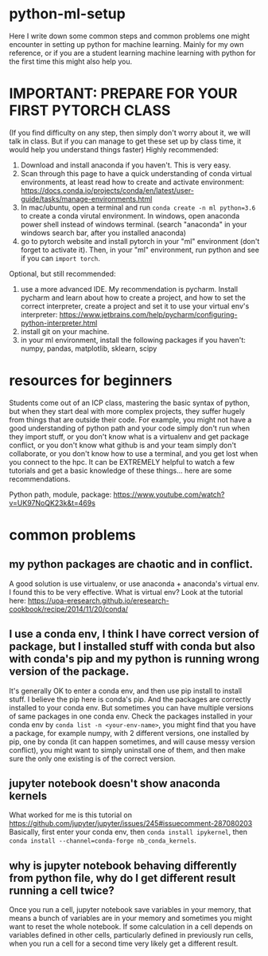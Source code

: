 # python-ml-setup
Here I write down some common steps and common problems one might encounter in setting up python for machine learning. Mainly for my own reference, or if you are a student learning machine learning with python for the first time this might also help you. 

# IMPORTANT: PREPARE FOR YOUR FIRST PYTORCH CLASS
(If you find difficulty on any step, then simply don't worry about it, we will talk in class. But if you can manage to get these set up by class time, it would help you understand things faster)
Highly recommended:
1. Download and install anaconda if you haven't. This is very easy. 
2. Scan through this page to have a quick understanding of conda virtual environments, at least read how to create and activate environment: https://docs.conda.io/projects/conda/en/latest/user-guide/tasks/manage-environments.html
3. In mac/ubuntu, open a terminal and run `conda create -n ml python=3.6` to create a conda virutal environment. In windows, open anaconda power shell instead of windows terminal. (search "anaconda" in your windows search bar, after you installed anaconda)
4. go to pytorch website and install pytorch in your "ml" environment (don't forget to activate it). Then, in your "ml" environment, run python and see if you can `import torch`. 

Optional, but still recommended:
1. use a more advanced IDE. My recommendation is pycharm. Install pycharm and learn about how to create a project, and how to set the correct interpreter, create a project and set it to use your virtual env's interpreter: https://www.jetbrains.com/help/pycharm/configuring-python-interpreter.html
2. install git on your machine. 
3. in your ml environment, install the following packages if you haven't: numpy, pandas, matplotlib, sklearn, scipy

# resources for beginners
Students come out of an ICP class, mastering the basic syntax of python, but when they start deal with more complex projects, they suffer hugely from things that are outside their code. For example, you might not have a good understanding of python path and your code simply don't run when they import stuff, or you don't know what is a virtualenv and get package conflict, or you don't know what github is and your team simply don't collaborate, or you don't know how to use a terminal, and you get lost when you connect to the hpc. It can be EXTREMELY helpful to watch a few tutorials and get a basic knowledge of these things... here are some recommendations. 

Python path, module, package:
https://www.youtube.com/watch?v=UK97NoQK23k&t=469s

# common problems

## my python packages are chaotic and in conflict.
A good solution is use virtualenv, or use anaconda + anaconda's virtual env. I found this to be very effective. What is virtual env? Look at the tutorial here: https://uoa-eresearch.github.io/eresearch-cookbook/recipe/2014/11/20/conda/

## I use a conda env, I think I have correct version of package, but I installed stuff with conda but also with conda's pip and my python is running wrong version of the package.
It's generally OK to enter a conda env, and then use pip install to install stuff. I believe the pip here is conda's pip. And the packages are correctly installed to your conda env. But sometimes you can have multiple versions of same packages in one conda env. 
Check the packages installed in your conda env by `conda list -n <your-env-name>`, you might find that you have a package, for example numpy, with 2 different versions, one installed by pip, one by conda (it can happen sometimes, and will cause messy version conflict), you might want to simply uninstall one of them, and then make sure the only one existing is of the correct version. 

## jupyter notebook doesn't show anaconda kernels
What worked for me is this tutorial on https://github.com/jupyter/jupyter/issues/245#issuecomment-287080203
Basically, first enter your conda env, then `conda install ipykernel`, then `conda install --channel=conda-forge nb_conda_kernels`.

## why is jupyter notebook behaving differently from python file, why do I get different result running a cell twice?
Once you run a cell, jupyter notebook save variables in your memory, that means a bunch of variables are in your memory and sometimes you might want to reset the whole notebook. If some calculation in a cell depends on variables defined in other cells, particularly defined in previously run cells, when you run a cell for a second time very likely get a different result. 





